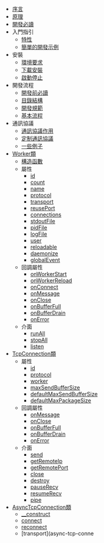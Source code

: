 * [序言](README.md)
* [原理](principle.md)
* [開發必讀](must-read.md)
* 入門指引
    * [特性](getting-started/feature.md)
    * [簡單的開發示例](getting-started/simple-example.md)
* 安裝
    * [環境要求](install/requirement.md)
    * [下載安裝](install/install.md)
    * [啟動停止](install/start-and-stop.md)
* 開發流程
    * [開發前必讀](development/before-development.md)
    * [目錄結構](development/directory-structure.md)
    * [開發規範](development/standard.md)
    * [基本流程](development/process.md)
* 通訊協議
    * [通訊協議作用](protocols/why-protocols.md)
    * [定制通訊協議](protocols/how-protocols.md)
    * [一些例子](protocols/example.md)
* [Worker類](worker.md)
    * [構造函數](worker/construct.md)
    * 屬性
        * [id](worker/workerid.md)
        * [count](worker/count.md)
        * [name](worker/name.md)
        * [protocol](worker/protocol.md)
        * [transport](worker/transport.md)
        * [reusePort](worker/reuse-port.md)
        * [connections](worker/connections.md)
        * [stdoutFile](worker/stdout-file.md)
        * [pidFile](worker/pid-file.md)
        * [logFile](worker/log-file.md)
        * [user](worker/user.md)
        * [reloadable](worker/reloadable.md)
        * [daemonize](worker/daemonize.md)
        * [globalEvent](worker/global-event.md)
    * 回調屬性
        * [onWorkerStart](worker/on-worker-start.md)
        * [onWorkerReload](worker/on-worker-reload.md)
        * [onConnect](worker/on-connect.md)
        * [onMessage](worker/on-message.md)
        * [onClose](worker/on-close.md)
        * [onBufferFull](worker/on-buffer-full.md)
        * [onBufferDrain](worker/on-buffer-drain.md)
        * [onError](worker/on-error.md)
    * 介面
        * [runAll](worker/run-all.md)
        * [stopAll](worker/stop-all.md)
        * [listen](worker/listen.md)
* [TcpConnection類](tcp-connection.md)
    * 屬性
        * [id](tcp-connection/id.md)
        * [protocol](tcp-connection/protocol.md)
        * [worker](tcp-connection/worker.md)
        * [maxSendBufferSize](tcp-connection/max-send-buffer-size.md)
        * [defaultMaxSendBufferSize](tcp-connection/default-max-send-buffer-size.md)
        * [defaultMaxPackageSize](tcp-connection/default-max-package-size.md)
    * 回調屬性
        * [onMessage](tcp-connection/on-message.md)
        * [onClose](tcp-connection/on-close.md)
        * [onBufferFull](tcp-connection/on-buffer-full.md)
        * [onBufferDrain](tcp-connection/on-buffer-drain.md)
        * [onError](tcp-connection/on-error.md)
    * 介面
        * [send](tcp-connection/send.md)
        * [getRemoteIp](tcp-connection/get-remote-ip.md)
        * [getRemotePort](tcp-connection/get-remote-port.md)
        * [close](tcp-connection/close.md)
        * [destroy](tcp-connection/destroy.md)
        * [pauseRecv](tcp-connection/pause-recv.md)
        * [resumeRecv](tcp-connection/resume-recv.md)
        * [pipe](tcp-connection/pipe.md)
* [AsyncTcpConnection類](async-tcp-connection.md)
    * [__construct](async-tcp-connection/construct.md)
    * [connect](async-tcp-connection/connect.md)
    * [reconnect](async-tcp-connection/reconnect.md)
    * [transport](async-tcp-conne

